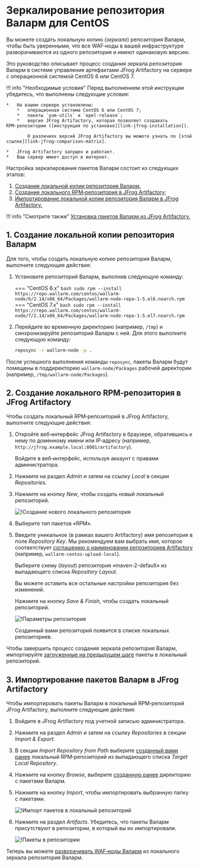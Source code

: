 [img-new-local-repo]:                   ../../../../images/integration-guides/repo-mirroring/centos/common/new-local-repo.png
[img-artifactory-repo-settings]:        ../../../../images/integration-guides/repo-mirroring/centos/common/new-local-repo-settings.png
[img-import-into-artifactory]:          ../../../../images/integration-guides/repo-mirroring/centos/common/import-repo-into-artifactory.png
[img-local-repo-ok]:                    ../../../../images/integration-guides/repo-mirroring/centos/common/local-repo-ok.png

[link-jfrog-installation]:              https://www.jfrog.com/confluence/display/RTF/Installing+on+Linux+Solaris+or+Mac+OS
[link-jfrog-comparison-matrix]:         https://www.jfrog.com/confluence/display/RTF/Artifactory+Comparison+Matrix
[link-artifactory-naming-agreement]:    https://jfrog.com/whitepaper/best-practices-structuring-naming-artifactory-repositories/

[doc-installation-from-artifactory]:    how-to-use-mirrored-repo.md

[anchor-fetch-repo]:                    #1-cоздание-локальной-копии-репозитория-валарм
[anchor-setup-repo-artifactory]:        #2-создание-локального-rpmрепозитория-в-jfrog-artifactory
[anchor-import-repo]:                   #3-импортирование-пакетов-валарм-в-jfrog-artifactory


#   Зеркалирование репозитория Валарм для CentOS

Вы можете создать локальную копию (*зеркало*) репозитория Валарм, чтобы быть уверенными, что все WAF‑ноды в вашей инфраструктуре разворачиваются из одного репозитория и имеют одинаковую версию.

Это руководство описывает процесс создания зеркала репозитория Валарм в системе управления артефактами JFrog Artifactory на сервере с операционной системой CentOS 6 или CentOS 7.

!!! info "Необходимые условия"
    Перед выполнением этой инструкции убедитесь, что выполнены следующие условия:
    
    *   На вашем сервере установлены:
        *   операционная система CentOS 6 или CentOS 7;
        *   пакеты `yum-utils` и `epel-release`;
        *   версия JFrog Artifactory, которая позволяет создавать RPM‑репозитории ([инструкция по установке][link-jfrog-installation]). 
            
            О различиях версий JFrog Artifactory вы можете узнать по [этой ссылке][link-jfrog-comparison-matrix].
             
    *   JFrog Artifactory запущен и работает.
    *   Ваш сервер имеет доступ в интернет.

Настройка зеркалирования пакетов Валарм состоит из следующих этапов:
1.  [Создание локальной копии репозитория Валарм.][anchor-fetch-repo]
2.  [Создание локального RPM‑репозитория в JFrog Artifactory;][anchor-setup-repo-artifactory]
3.  [Импортирование локальной копии репозитория Валарм в JFrog Artifactory.][anchor-import-repo]

!!! info "Смотрите также"
    [Установка пакетов Валарм из JFrog Artifactory.][doc-installation-from-artifactory]

##  1.  Создание локальной копии репозитория Валарм

Для того, чтобы создать локальную копию репозитория Валарм, выполните следующие действия:
1.  Установите репозиторий Валарм, выполнив следующую команду:

    === "CentOS 6.x"
        ```bash
        sudo rpm --install https://repo.wallarm.com/centos/wallarm-node/6/2.14/x86_64/Packages/wallarm-node-repo-1-5.el6.noarch.rpm
        ```
    === "CentOS 7.x"
        ```bash
        sudo rpm --install https://repo.wallarm.com/centos/wallarm-node/7/2.14/x86_64/Packages/wallarm-node-repo-1-5.el7.noarch.rpm
        ```

2.  Перейдите во временную директорию (например, `/tmp`)  и синхронизируйте репозиторий Валарм с ней. Для этого выполните следующую команду:

    ``` bash
    reposync -r wallarm-node -p .
    ```
    
После успешного выполнения команды `reposync`, пакеты Валарм будут помещены в поддиректорию `wallarm‑node/Packages` рабочей директории (например, `/tmp/wallarm‑node/Packages`).


##  2.  Создание локального RPM‑репозитория в JFrog Artifactory

Чтобы создать локальный RPM‑репозиторий в JFrog Artifactory, выполните следующие действия:
1.  Откройте веб‑интерфейс JFrog Artifactory в браузере, обратившись к нему по доменному имени или IP‑адресу (например, `http://jfrog.example.local:8081/artifactory`).

    Войдите в веб‑интерфейс, используя аккаунт с правами администратора.

2.  Нажмите на раздел *Admin* и затем на ссылку *Local* в секции *Repositories*.

3.  Нажмите на кнопку *New*, чтобы создать новый локальный репозиторий.

    ![!Создание нового локального репозитория][img-new-local-repo]

4.  Выберите тип пакетов «RPM». 

5.  Введите уникальное (в рамках вашего Artifactory) имя репозитория в поле *Repository Key*. Мы рекомендуем вам выбрать имя, которое соответствует [соглашению о наименовании репозиториев Artifactory][link-artifactory-naming-agreement] (например, `wallarm-centos-upload-local`).

    Выберите схему (*layout*) репозитория «maven-2-default» из выпадающего списка *Repository Layout*.
    
    Вы можете оставить все остальные настройки репозитория без изменений.

    Нажмите на кнопку *Save & Finish*, чтобы создать локальный репозиторий.
    
    ![!Параметры репозитория][img-artifactory-repo-settings]
    
    Созданный вами репозиторий появится в списке локальных репозиториев.
    
Чтобы завершить процесс создания зеркала репозитория Валарм, импортируйте [загруженные на предыдущем шаге][anchor-fetch-repo] пакеты в локальный репозиторий.


##  3.  Импортирование пакетов Валарм в JFrog Artifactory

Чтобы импортировать пакеты Валарм в локальный RPM‑репозиторий JFrog Artifactory, выполните следующие действия:
1.  Войдите в JFrog Artifactory под учетной записью администратора.

2.  Нажмите на раздел *Admin* и затем на ссылку *Repositories* в секции *Import & Export*.

3.  В секции *Import Repository from Path* выберите [созданный вами ранее][anchor-setup-repo-artifactory] локальный RPM‑репозиторий из выпадающего списка *Target Local Repository*.

4.  Нажмите на кнопку *Browse*, выберите [созданную ранее][anchor-fetch-repo] директорию с пакетами Валарм.

5.  Нажмите на кнопку *Import*, чтобы импортировать выбранную папку с пакетами.

    ![!Импорт пакетов в локальный репозиторий][img-import-into-artifactory]
    
6.  Нажмите на раздел *Artifacts*. Убедитесь, что пакеты Валарм присутствуют в репозитории, в который вы их импортировали.

    ![!Пакеты в репозитории][img-local-repo-ok]



Теперь вы можете [разворачивать WAF‑ноды Валарм][doc-installation-from-artifactory] из локального зеркала репозитория Валарм.
